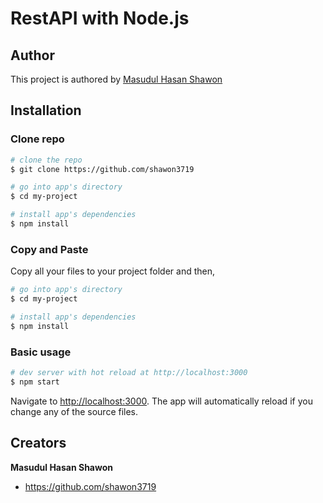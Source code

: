 # RestAPI with Node.js

## Author

This project is authored by [Masudul Hasan Shawon](https://github.com/shawon3719)

## Installation

### Clone repo

```bash
# clone the repo
$ git clone https://github.com/shawon3719

# go into app's directory
$ cd my-project

# install app's dependencies
$ npm install
```

### Copy and Paste

Copy all your files to your project folder and then,

```bash
# go into app's directory
$ cd my-project

# install app's dependencies
$ npm install
```

### Basic usage

```bash
# dev server with hot reload at http://localhost:3000
$ npm start
```

Navigate to [http://localhost:3000](http://localhost:3000). The app will automatically reload if you change any of the source files.

## Creators

**Masudul Hasan Shawon**

- <https://github.com/shawon3719>
